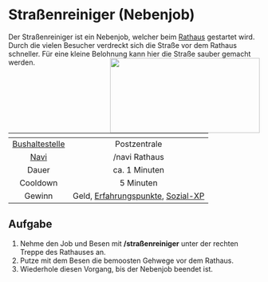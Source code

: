 # Straßenreiniger (Nebenjob)
Der Straßenreiniger ist ein Nebenjob, welcher beim [Rathaus](../../pages/orte/rathaus.md) gestartet wird. Durch die vielen Besucher verdreckt sich die Straße vor dem Rathaus schneller. Für eine kleine Belohnung kann hier die Straße sauber gemacht werden.<img align="right" width="300" height="150" src="../../../assets/image/nebenjobs/Straßenreinigung.png">

| <!-- --> | <!-- --> |
| :-: | :-: |
| [Bushaltestelle](../../pages/öpnv/bus.md) | Postzentrale |
| [Navi](../../pages/allgemein/navigation.md) | /navi Rathaus |
| Dauer | ca. 1 Minuten |
| Cooldown | 5 Minuten |
| Gewinn | Geld, [Erfahrungspunkte](../../pages/allgemein/level.md), [Sozial-XP](../../pages/skills/social.md) |

## Aufgabe
1. Nehme den Job und Besen mit **/straßenreiniger** unter der rechten Treppe des Rathauses an.
2. Putze mit dem Besen die bemoosten Gehwege vor dem Rathaus.
3. Wiederhole diesen Vorgang, bis der Nebenjob beendet ist.
